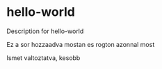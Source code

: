# hello-world
Description for hello-world

Ez a sor hozzaadva mostan es rogton azonnal most


Ismet valtoztatva, kesobb
